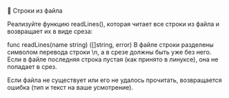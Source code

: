 🤔 Строки из файла

Реализуйте функцию readLines(), которая читает все строки из файла и возвращает их в виде среза:

func readLines(name string) ([]string, error)
В файле строки разделены символом перевода строки \n, а в срезе должны быть уже без него. Если в файле последняя строка пустая (как принято в линуксе), она не попадает в срез.

Если файла не существует или его не удалось прочитать, возвращается ошибка (тип и текст на ваше усмотрение).